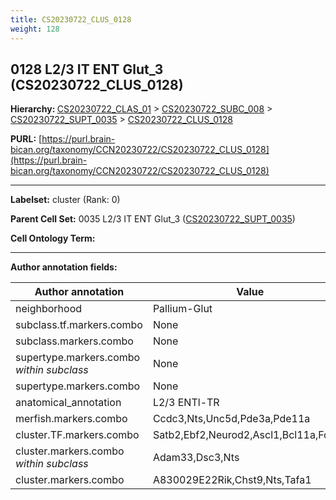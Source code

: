 ```yaml
---
title: CS20230722_CLUS_0128
weight: 128
---
```

## 0128 L2/3 IT ENT Glut_3 (CS20230722_CLUS_0128)
<b>Hierarchy: </b>
[CS20230722_CLAS_01](../CS20230722_CLAS_01) >
[CS20230722_SUBC_008](../CS20230722_SUBC_008) >
[CS20230722_SUPT_0035](../CS20230722_SUPT_0035) >
[CS20230722_CLUS_0128](../CS20230722_CLUS_0128)

**PURL:** [https://purl.brain-bican.org/taxonomy/CCN20230722/CS20230722_CLUS_0128](https://purl.brain-bican.org/taxonomy/CCN20230722/CS20230722_CLUS_0128)

---


**Labelset:** cluster (Rank: 0)

**Parent Cell Set:** 0035 L2/3 IT ENT Glut_3 ([CS20230722_SUPT_0035](../CS20230722_SUPT_0035))



**Cell Ontology Term:** 

[MARKER GENES.]: #


---

[TRANSFERRED ANNOTATIONS.]: #


[AUTHOR ANNOTATION FIELDS.]: #


**Author annotation fields:**

| Author annotation | Value |
|-------------------|-------|
|neighborhood|Pallium-Glut|
|subclass.tf.markers.combo|None|
|subclass.markers.combo|None|
|supertype.markers.combo _within subclass_|None|
|supertype.markers.combo|None|
|anatomical_annotation|L2/3 ENTl-TR|
|merfish.markers.combo|Ccdc3,Nts,Unc5d,Pde3a,Pde11a|
|cluster.TF.markers.combo|Satb2,Ebf2,Neurod2,Ascl1,Bcl11a,Foxo6|
|cluster.markers.combo _within subclass_|Adam33,Dsc3,Nts|
|cluster.markers.combo|A830029E22Rik,Chst9,Nts,Tafa1|
